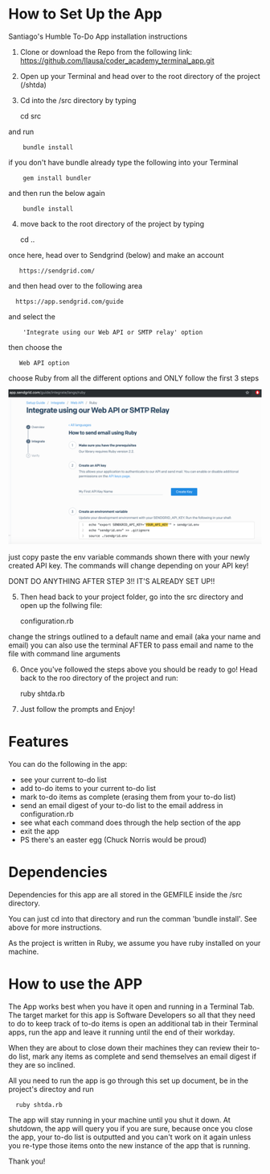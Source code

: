 # How to Set Up the App
  Santiago's Humble To-Do App installation instructions

  1. Clone or download the Repo from the following link: https://github.com/llausa/coder_academy_terminal_app.git

  2. Open up your Terminal and head over to the root directory of the project (/shtda)

  3. Cd into the /src directory by typing

        cd src

  and run

        bundle install

  if you don't have bundle already type the following into your Terminal

        gem install bundler

  and then run the below again

        bundle install


  4. move back to the root directory of the project by typing

        cd ..

  once here, head over to Sendgrind (below) and make an account

       https://sendgrid.com/

  and then head over to the following area

      https://app.sendgrid.com/guide

  and select the

        'Integrate using our Web API or SMTP relay' option

  then choose the

       Web API option

  choose Ruby from all the different options
  and ONLY follow the first 3 steps

![sendgrid setup](https://github.com/llausa/coder_academy_terminal_app/blob/master/imgs/sendgrid_setup.png)

  just copy paste the env variable commands shown there with your newly created API key. The commands will change depending on your API key!

  DONT DO ANYTHING AFTER STEP 3!! IT'S ALREADY SET UP!!

  5. Then head back to your project folder, go into the src directory and open up the follwing file:

       configuration.rb

  change the strings outlined to a default name and email (aka your name and email)
  you can also use the terminal AFTER to pass email and name to the file
  with command line arguments

  6. Once you've followed the steps above you should be ready to go!
  Head back to the roo directory of the project and run:

        ruby shtda.rb

  7. Just follow the prompts and Enjoy!

# Features

  You can do the following in the app:
  - see your current to-do list
  - add to-do items to your current to-do list
  - mark to-do items as complete (erasing them from your to-do list)
  - send an email digest of your to-do list to the email address in configuration.rb
  - see what each command does through the help section of the app
  - exit the app
  - PS there's an easter egg (Chuck Norris would be proud)

# Dependencies

  Dependencies for this app are all stored in the GEMFILE inside the /src directory.

  You can just cd into that directory and run the comman 'bundle install'. See above for more instructions.

  As the project is written in Ruby, we assume you have ruby installed on your machine.

# How to use the APP

  The App works best when you have it open and running in a Terminal Tab.
  The target market for this app is Software Developers so all that they need to do to keep track of to-do items is open an additional tab in their Terminal apps, run the app and leave it running until the end of their workday.

  When they are about to close down their machines they can review their to-do list, mark any items as complete and send themselves an email digest if they are so inclined.

  All you need to run the app is go through this set up document, be in the project's directoy and run

      ruby shtda.rb

  The app will stay running in your machine until you shut it down. At shutdown, the app will query you if you are sure, because once you close the app, your to-do list is outputted and you can't work on it again unless you re-type those items onto the new instance of the app that is running.

  Thank you!